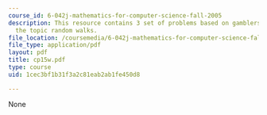 ```yaml
---
course_id: 6-042j-mathematics-for-computer-science-fall-2005
description: This resource contains 3 set of problems based on gamblers ruin under
  the topic random walks.
file_location: /coursemedia/6-042j-mathematics-for-computer-science-fall-2005/1cec3bf1b31f3a2c81eab2ab1fe450d8_cp15w.pdf
file_type: application/pdf
layout: pdf
title: cp15w.pdf
type: course
uid: 1cec3bf1b31f3a2c81eab2ab1fe450d8

---
```

None